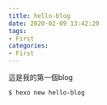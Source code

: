 ```yaml
---
title: hello-blog
date: 2020-02-09 13:42:20
tags:
- First
categories:
- First
---
```


這是我的第一個blog
```bash
$ hexo new hello-blog
```